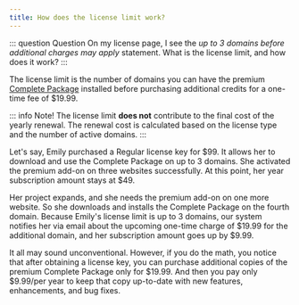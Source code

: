 ```yaml
---
title: How does the license limit work?
---
```


::: question Question
On my license page, I see the _up to 3 domains before additional charges may apply_ statement. What is the license limit, and how does it work?
:::

The license limit is the number of domains you can have the premium [Complete Package](/premium) installed before purchasing additional credits for a one-time fee of $19.99.

::: info Note!
The license limit **does not** contribute to the final cost of the yearly renewal. The renewal cost is calculated based on the license type and the number of active domains.
:::

Let's say, Emily purchased a Regular license key for $99. It allows her to download and use the Complete Package on up to 3 domains. She activated the premium add-on on three websites successfully. At this point, her year subscription amount stays at $49.

Her project expands, and she needs the premium add-on on one more website. So she downloads and installs the Complete Package on the fourth domain. Because Emily's license limit is up to 3 domains, our system notifies her via email about the upcoming one-time charge of $19.99 for the additional domain, and her subscription amount goes up by $9.99.

It all may sound unconventional. However, if you do the math, you notice that after obtaining a license key, you can purchase additional copies of the premium Complete Package only for $19.99. And then you pay only $9.99/per year to keep that copy up-to-date with new features, enhancements, and bug fixes.